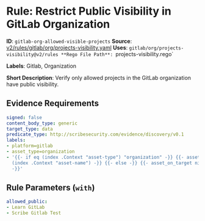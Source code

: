 # Rule: Restrict Public Visibility in GitLab Organization

**ID**: `gitlab-org-allowed-visible-projects`
**Source**: [v2/rules/gitlab/org/projects-visibility.yaml](https://github.com/scribe-public/sample-policies/v2/rules/gitlab/org/projects-visibility.yaml)
**Uses**: `gitlab/org/projects-visibility@v2/rules
**Rego File Path**: `projects-visibility.rego`

**Labels**: Gitlab, Organization

**Short Description**: Verify only allowed projects in the GitLab organization have public visibility.

## Evidence Requirements

```yaml
signed: false
content_body_type: generic
target_type: data
predicate_type: http://scribesecurity.com/evidence/discovery/v0.1
labels:
- platform=gitlab
- asset_type=organization
- '{{- if eq (index .Context "asset-type") "organization" -}} {{- asset_on_target
  (index .Context "asset-name") -}} {{- else -}} {{- asset_on_target nil -}} {{- end
  -}}'
```
## Rule Parameters (`with`)

```yaml
allowed_public:
- Learn GitLab
- Scribe Gitlab Test
```
